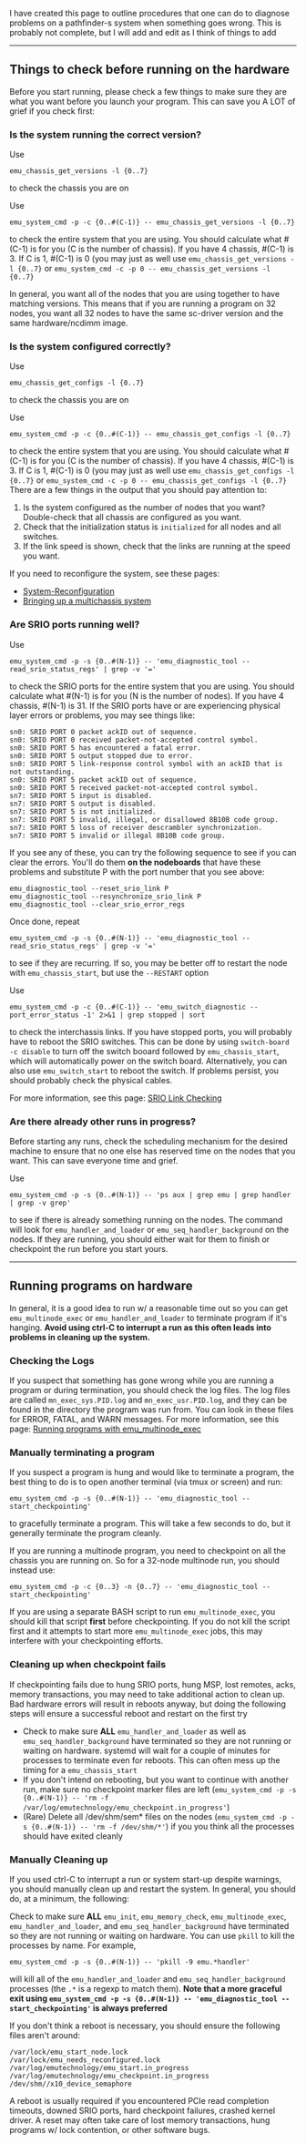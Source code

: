 I have created this page to outline procedures that one can do to diagnose problems on a pathfinder-s system when something goes wrong.  This is probably not complete, but I will add and edit as I think of things to add

***

## Things to check before running on the hardware

Before you start running, please check a few things to make sure they are what you want before you launch your program.  This can save you A LOT of grief if you check first:

### Is the system running the correct version?
Use 
```
emu_chassis_get_versions -l {0..7}
```
to check the chassis you are on

Use
```
emu_system_cmd -p -c {0..#(C-1)} -- emu_chassis_get_versions -l {0..7}
```
to check the entire system that you are using.  You should calculate what #(C-1) is for you (C is the number of chassis).  If you have 4 chassis, #(C-1) is 3.  If C is 1, #(C-1) is 0 (you may just as well use `emu_chassis_get_versions -l {0..7}` or `emu_system_cmd -c -p 0 -- emu_chassis_get_versions -l {0..7}`

In general, you want all of the nodes that you are using together to have matching versions. This means that if you are running a program on 32 nodes, you want all 32 nodes to have the same sc-driver version and the same hardware/ncdimm image. 

### Is the system configured correctly?
Use
```
emu_chassis_get_configs -l {0..7}
```
to check the chassis you are on

Use

```
emu_system_cmd -p -c {0..#(C-1)} -- emu_chassis_get_configs -l {0..7}
```
to check the entire system that you are using.  You should calculate what #(C-1) is for you (C is the number of chassis).  If you have 4 chassis, #(C-1) is 3.  If C is 1, #(C-1) is 0 (you may just as well use `emu_chassis_get_configs -l {0..7}` or `emu_system_cmd -c -p 0 -- emu_chassis_get_configs -l {0..7}`
There are a few things in the output that you should pay attention to: 
1. Is the system configured as the number of nodes that you want? Double-check that all chassis are configured as you want. 
2. Check that the initialization status is `initialized` for all nodes and all switches. 
3. If the link speed is shown, check that the links are running at the speed you want. 

If you need to reconfigure the system, see these pages:   
- [System-Reconfiguration](https://github.com/gt-crnch-rg/read-the-docs/blob/main/docs/lucata/config_and_running/system_reconfig.md) 
- [Bringing up a multichassis system](https://github.com/gt-crnch-rg/read-the-docs/blob/main/docs/lucata/config_and_running/multichassis_start.md)

### Are SRIO ports running well?
Use
```
emu_system_cmd -p -s {0..#(N-1)} -- 'emu_diagnostic_tool --read_srio_status_regs' | grep -v '='
```
to check the SRIO ports for the entire system that you are using.  You should calculate what #(N-1) is for you (N is the number of nodes).  If you have 4 chassis, #(N-1) is 31. If the SRIO ports have or are experiencing physical layer errors or problems, you may see things like:

```
sn0: SRIO PORT 0 packet ackID out of sequence.                                                                                                                  
sn0: SRIO PORT 0 received packet-not-accepted control symbol.                                                                                                   
sn0: SRIO PORT 5 has encountered a fatal error.
sn0: SRIO PORT 5 output stopped due to error.
sn0: SRIO PORT 5 link-response control symbol with an ackID that is not outstanding.
sn0: SRIO PORT 5 packet ackID out of sequence.
sn0: SRIO PORT 5 received packet-not-accepted control symbol.
sn7: SRIO PORT 5 input is disabled.
sn7: SRIO PORT 5 output is disabled.
sn7: SRIO PORT 5 is not initialized.
sn7: SRIO PORT 5 invalid, illegal, or disallowed 8B10B code group.
sn7: SRIO PORT 5 loss of receiver descrambler synchronization.
sn7: SRIO PORT 5 invalid or illegal 8B10B code group.
```

If you see any of these, you can try the following sequence to see if you can clear the errors.  You'll do them **on the nodeboards** that have these problems and substitute P with the port number that you see above:

```
emu_diagnostic_tool --reset_srio_link P
emu_diagnostic_tool --resynchronize_srio_link P
emu_diagnostic_tool --clear_srio_error_regs
```

Once done, repeat
```
emu_system_cmd -p -s {0..#(N-1)} -- 'emu_diagnostic_tool --read_srio_status_regs' | grep -v '='
```
to see if they are recurring.  If so, you may be better off to restart the node with `emu_chassis_start`, but use the `--RESTART` option

Use
```
emu_system_cmd -p -c {0..#(C-1)} -- 'emu_switch_diagnostic --port_error_status -1' 2>&1 | grep stopped | sort
```
to check the interchassis links.  If you have stopped ports, you will probably have to reboot the SRIO switches.  This can be done by using `switch-board -c disable` to turn off the switch booard followed by `emu_chassis_start`, which will automatically power on the switch board.  Alternatively, you can also use `emu_switch_start` to reboot the switch.  If problems persist, you should probably check the physical cables.

For more information, see this page: [SRIO Link Checking](https://github.com/gt-crnch-rg/read-the-docs/blob/main/docs/lucata/check_srio.md)

### Are there already other runs in progress?

Before starting any runs, check the scheduling mechanism for the desired machine to ensure that no one else has reserved time on the nodes that you want. 
This can save everyone time and grief. 

Use
```
emu_system_cmd -p -s {0..#(N-1)} -- 'ps aux | grep emu | grep handler | grep -v grep'
```
to see if there is already something running on the nodes.  The command will look for `emu_handler_and_loader` or `emu_seq_handler_background` on the nodes.  If they are running, you should either wait for them to finish or checkpoint the run before you start yours.

***

## Running programs on hardware

In general, it is a good idea to run w/ a reasonable time out so you can get `emu_multinode_exec` or `emu_handler_and_loader` to terminate program if it's hanging.  **Avoid using ctrl-C to interrupt a run as this often leads into problems in cleaning up the system.**

### Checking the Logs 
If you suspect that something has gone wrong while you are running a program or during termination, you should check the log files. 
The log files are called `mn_exec_sys.PID.log` and `mn_exec_usr.PID.log`, and they can be found in the directory the program was run from. 
You can look in these files for ERROR, FATAL, and WARN messages. 
For more information, see this page: [Running programs with emu_multinode_exec](https://github.com/gt-crnch-rg/read-the-docs/blob/main/docs/lucata/emu_multinode_exec.md)

### Manually terminating a program

If you suspect a program is hung and would like to terminate a program, the best thing to do is to open another terminal (via tmux or screen) and run:
```
emu_system_cmd -p -s {0..#(N-1)} -- 'emu_diagnostic_tool --start_checkpointing'
```
to gracefully terminate a program.  This will take a few seconds to do, but it generally terminate the program cleanly.

If you are running a multinode program, you need to checkpoint on all the chassis you are running on. So for a 32-node multinode run, you should instead use:

```
emu_system_cmd -p -c {0..3} -n {0..7} -- 'emu_diagnostic_tool --start_checkpointing'
```
If you are using a separate BASH script to run `emu_multinode_exec`, you should kill that script **first** before checkpointing.
If you do not kill the script first and it attempts to start more `emu_multinode_exec` jobs, this may interfere with your checkpointing efforts. 

### Cleaning up when checkpoint fails

If checkpointing fails due to hung SRIO ports, hung MSP, lost remotes, acks, memory transactions, you may need to take additional action to clean up.  Bad hardware errors will result in reboots anyway, but doing the following steps will ensure a successful reboot and restart on the first try
* Check to make sure **ALL** `emu_handler_and_loader` as well as `emu_seq_handler_background` have terminated so they are not running or waiting on hardware.  systemd will wait for a couple of minutes for processes to terminate even for reboots.  This can often mess up the timing for a `emu_chassis_start` 
* If you don't intend on rebooting, but you want to continue with another run, make sure no checkpoint marker files are left (`emu_system_cmd -p -s {0..#(N-1)} -- 'rm -f /var/log/emutechnology/emu_checkpoint.in_progress'`)
* (Rare) Delete all /dev/shm/sem* files on the nodes (`emu_system_cmd -p -s {0..#(N-1)} -- 'rm -f /dev/shm/*'`) if you you think all the processes should have exited cleanly

### Manually Cleaning up

If you used ctrl-C to interrupt a run or system start-up despite warnings, you should manually clean up and restart the system.  In general, you should do, at a minimum, the following:

Check to make sure **ALL** `emu_init`, `emu_memory_check`, `emu_multinode_exec`, `emu_handler_and_loader`, and `emu_seq_handler_background` have terminated so they are not running or waiting on hardware. You can use `pkill` to kill the processes by name.  For example,
```
emu_system_cmd -p -s {0..#(N-1)} -- 'pkill -9 emu.*handler'
```
will kill all of the `emu_handler_and_loader` and `emu_seq_handler_background` processes (the `.*` is a regexp to match them).  **Note that a more graceful exit using `emu_system_cmd -p -s {0..#(N-1)} -- 'emu_diagnostic_tool --start_checkpointing'` is always preferred**

If you don't think a reboot is necessary, you should ensure the following files aren't around:
```
/var/lock/emu_start_node.lock
/var/lock/emu_needs_reconfigured.lock
/var/log/emutechnology/emu_start.in_progress
/var/log/emutechnology/emu_checkpoint.in_progress
/dev/shm//x10_device_semaphore
```
A reboot is usually required if you encountered PCIe read completion timeouts, downed SRIO ports, hard checkpoint failures, crashed kernel driver.  A reset may often take care of lost memory transactions, hung programs w/ lock contention, or other software bugs.
